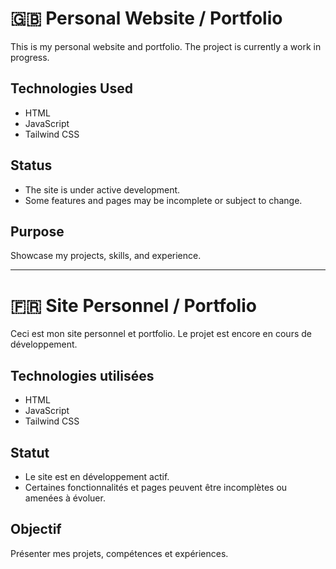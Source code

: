 # 🇬🇧 Personal Website / Portfolio

This is my personal website and portfolio. The project is currently a work in progress.

## Technologies Used

- HTML
- JavaScript
- Tailwind CSS 

## Status

- The site is under active development.
- Some features and pages may be incomplete or subject to change.

## Purpose

Showcase my projects, skills, and experience.

---

# 🇫🇷 Site Personnel / Portfolio

Ceci est mon site personnel et portfolio. Le projet est encore en cours de développement.

## Technologies utilisées

- HTML
- JavaScript
- Tailwind CSS

## Statut

- Le site est en développement actif.
- Certaines fonctionnalités et pages peuvent être incomplètes ou amenées à évoluer.

## Objectif

Présenter mes projets, compétences et expériences.
